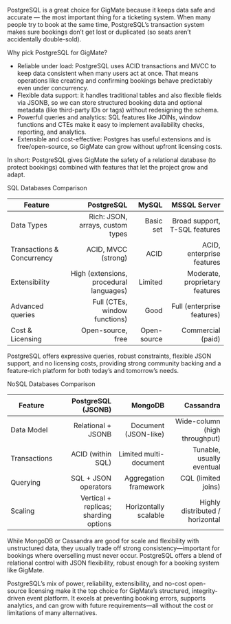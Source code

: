 PostgreSQL is a great choice for GigMate because it keeps data safe and accurate — the most important thing for a ticketing system. When many people try to book at the same time, PostgreSQL’s transaction system makes sure bookings don’t get lost or duplicated (so seats aren’t accidentally double-sold).

Why pick PostgreSQL for GigMate?

- Reliable under load: PostgreSQL uses ACID transactions and MVCC to keep data consistent when many users act at once. That means operations like creating and confirming bookings behave predictably even under concurrency.
- Flexible data support: it handles traditional tables and also flexible fields via JSONB, so we can store structured booking data and optional metadata (like third-party IDs or tags) without redesigning the schema.
- Powerful queries and analytics: SQL features like JOINs, window functions and CTEs make it easy to implement availability checks, reporting, and analytics.
- Extensible and cost-effective: Postgres has useful extensions and is free/open-source, so GigMate can grow without upfront licensing costs.

In short: PostgreSQL gives GigMate the safety of a relational database (to protect bookings) combined with features that let the project grow and adapt.

SQL Databases Comparison

| Feature | PostgreSQL | MySQL | MSSQL Server |
|---|---:|---:|---:|
| Data Types | Rich: JSON, arrays, custom types | Basic set | Broad support, T-SQL features |
| Transactions & Concurrency | ACID, MVCC (strong) | ACID | ACID, enterprise features |
| Extensibility | High (extensions, procedural languages) | Limited | Moderate, proprietary features |
| Advanced queries | Full (CTEs, window functions) | Good | Full (enterprise features) |
| Cost & Licensing | Open-source, free | Open-source | Commercial (paid) |

PostgreSQL offers expressive queries, robust constraints, flexible JSON support, and no licensing costs, providing strong community backing and a feature-rich platform for both today’s and tomorrow’s needs.

NoSQL Databases Comparison

| Feature | PostgreSQL (JSONB) | MongoDB | Cassandra |
|---|---:|---:|---:|
| Data Model | Relational + JSONB | Document (JSON-like) | Wide-column (high throughput) |
| Transactions | ACID (within SQL) | Limited multi-document | Tunable, usually eventual |
| Querying | SQL + JSON operators | Aggregation framework | CQL (limited joins) |
| Scaling | Vertical + replicas; sharding options | Horizontally scalable | Highly distributed / horizontal |

While MongoDB or Cassandra are good for scale and flexibility with unstructured data, they usually trade off strong consistency—important for bookings where overselling must never occur. PostgreSQL offers a blend of relational control with JSON flexibility, robust enough for a booking system like GigMate.

PostgreSQL’s mix of power, reliability, extensibility, and no-cost open-source licensing make it the top choice for GigMate’s structured, integrity-driven event platform. It excels at preventing booking errors, supports analytics, and can grow with future requirements—all without the cost or limitations of many alternatives.